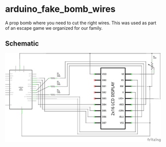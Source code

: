 # arduino_fake_bomb_wires
A prop bomb where you need to cut the right wires. This was used as part of an escape game we organized for our family.

## Schematic
![Reset circuit](fake_bomb_schematic.png?raw=true)
